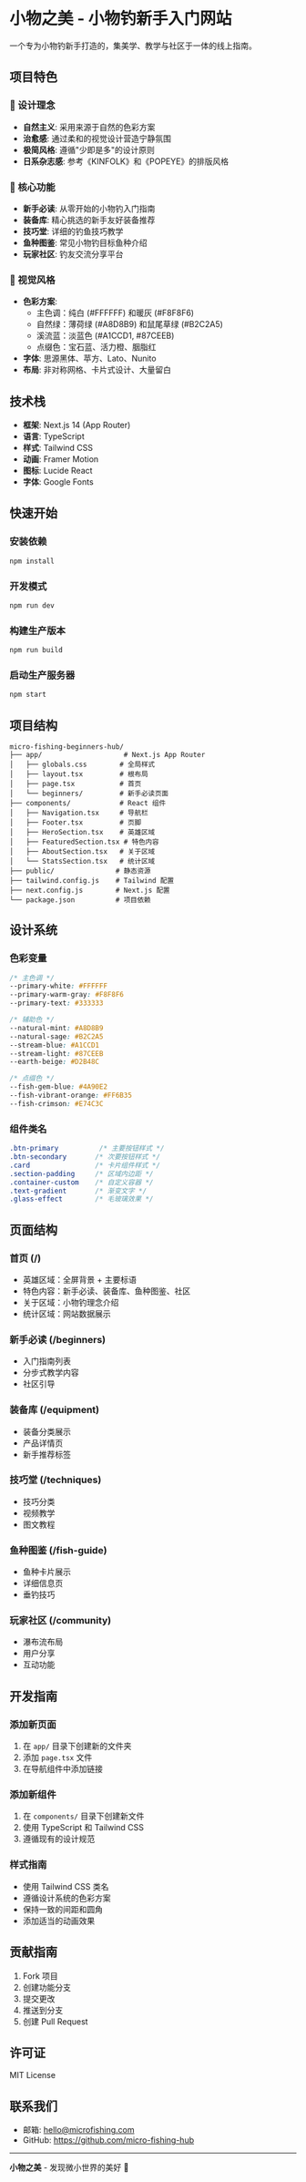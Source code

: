 # 小物之美 - 小物钓新手入门网站

一个专为小物钓新手打造的，集美学、教学与社区于一体的线上指南。

## 项目特色

### 🎨 设计理念
- **自然主义**: 采用来源于自然的色彩方案
- **治愈感**: 通过柔和的视觉设计营造宁静氛围
- **极简风格**: 遵循"少即是多"的设计原则
- **日系杂志感**: 参考《KINFOLK》和《POPEYE》的排版风格

### 🎯 核心功能
- **新手必读**: 从零开始的小物钓入门指南
- **装备库**: 精心挑选的新手友好装备推荐
- **技巧堂**: 详细的钓鱼技巧教学
- **鱼种图鉴**: 常见小物钓目标鱼种介绍
- **玩家社区**: 钓友交流分享平台

### 🎨 视觉风格
- **色彩方案**: 
  - 主色调：纯白 (#FFFFFF) 和暖灰 (#F8F8F6)
  - 自然绿：薄荷绿 (#A8D8B9) 和鼠尾草绿 (#B2C2A5)
  - 溪流蓝：淡蓝色 (#A1CCD1, #87CEEB)
  - 点缀色：宝石蓝、活力橙、胭脂红
- **字体**: 思源黑体、苹方、Lato、Nunito
- **布局**: 非对称网格、卡片式设计、大量留白

## 技术栈

- **框架**: Next.js 14 (App Router)
- **语言**: TypeScript
- **样式**: Tailwind CSS
- **动画**: Framer Motion
- **图标**: Lucide React
- **字体**: Google Fonts

## 快速开始

### 安装依赖
```bash
npm install
```

### 开发模式
```bash
npm run dev
```

### 构建生产版本
```bash
npm run build
```

### 启动生产服务器
```bash
npm start
```

## 项目结构

```
micro-fishing-beginners-hub/
├── app/                    # Next.js App Router
│   ├── globals.css        # 全局样式
│   ├── layout.tsx         # 根布局
│   ├── page.tsx           # 首页
│   └── beginners/         # 新手必读页面
├── components/            # React 组件
│   ├── Navigation.tsx     # 导航栏
│   ├── Footer.tsx         # 页脚
│   ├── HeroSection.tsx    # 英雄区域
│   ├── FeaturedSection.tsx # 特色内容
│   ├── AboutSection.tsx   # 关于区域
│   └── StatsSection.tsx   # 统计区域
├── public/               # 静态资源
├── tailwind.config.js    # Tailwind 配置
├── next.config.js        # Next.js 配置
└── package.json          # 项目依赖
```

## 设计系统

### 色彩变量
```css
/* 主色调 */
--primary-white: #FFFFFF
--primary-warm-gray: #F8F8F6
--primary-text: #333333

/* 辅助色 */
--natural-mint: #A8D8B9
--natural-sage: #B2C2A5
--stream-blue: #A1CCD1
--stream-light: #87CEEB
--earth-beige: #D2B48C

/* 点缀色 */
--fish-gem-blue: #4A90E2
--fish-vibrant-orange: #FF6B35
--fish-crimson: #E74C3C
```

### 组件类名
```css
.btn-primary          /* 主要按钮样式 */
.btn-secondary       /* 次要按钮样式 */
.card                /* 卡片组件样式 */
.section-padding     /* 区域内边距 */
.container-custom    /* 自定义容器 */
.text-gradient       /* 渐变文字 */
.glass-effect        /* 毛玻璃效果 */
```

## 页面结构

### 首页 (/)
- 英雄区域：全屏背景 + 主要标语
- 特色内容：新手必读、装备库、鱼种图鉴、社区
- 关于区域：小物钓理念介绍
- 统计区域：网站数据展示

### 新手必读 (/beginners)
- 入门指南列表
- 分步式教学内容
- 社区引导

### 装备库 (/equipment)
- 装备分类展示
- 产品详情页
- 新手推荐标签

### 技巧堂 (/techniques)
- 技巧分类
- 视频教学
- 图文教程

### 鱼种图鉴 (/fish-guide)
- 鱼种卡片展示
- 详细信息页
- 垂钓技巧

### 玩家社区 (/community)
- 瀑布流布局
- 用户分享
- 互动功能

## 开发指南

### 添加新页面
1. 在 `app/` 目录下创建新的文件夹
2. 添加 `page.tsx` 文件
3. 在导航组件中添加链接

### 添加新组件
1. 在 `components/` 目录下创建新文件
2. 使用 TypeScript 和 Tailwind CSS
3. 遵循现有的设计规范

### 样式指南
- 使用 Tailwind CSS 类名
- 遵循设计系统的色彩方案
- 保持一致的间距和圆角
- 添加适当的动画效果

## 贡献指南

1. Fork 项目
2. 创建功能分支
3. 提交更改
4. 推送到分支
5. 创建 Pull Request

## 许可证

MIT License

## 联系我们

- 邮箱: hello@microfishing.com
- GitHub: https://github.com/micro-fishing-hub

---

**小物之美** - 发现微小世界的美好 🌿 